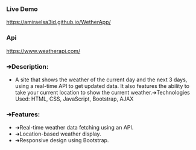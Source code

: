 ### Live Demo
https://amiraelsa3id.github.io/WetherApp/


### Api 
https://www.weatherapi.com/

### ➔Description:
- A site that shows the weather of the current day and the next 3 days, using a real-time API to get updated data. It also features the ability to take your current location to show the current weather.➔Technologies Used: HTML, CSS, JavaScript, Bootstrap, AJAX
### ➔Features:
- ➔Real-time weather data fetching using an API.
-  ➔Location-based weather display.
- ➔Responsive design using Bootstrap.
